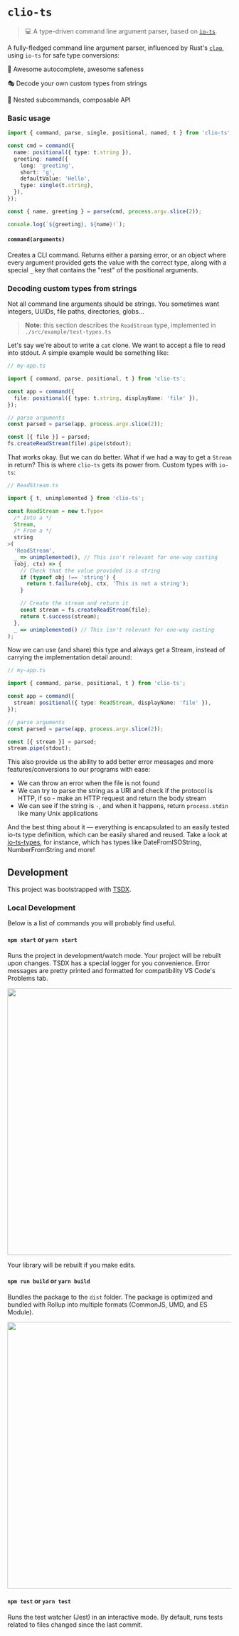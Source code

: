 # `clio-ts`

> 💻 A type-driven command line argument parser, based on [`io-ts`](https://github.com/gcanti/io-ts).

A fully-fledged command line argument parser, influenced by Rust's [`clap`](https://github.com/clap-rs/clap), using `io-ts` for safe type conversions:

🤩 Awesome autocomplete, awesome safeness

🎭 Decode your own custom types from strings

🌲 Nested subcommands, composable API

### Basic usage

```ts
import { command, parse, single, positional, named, t } from 'clio-ts';

const cmd = command({
  name: positional({ type: t.string }),
  greeting: named({
    long: 'greeting',
    short: 'g',
    defaultValue: 'Hello',
    type: single(t.string),
  }),
});

const { name, greeting } = parse(cmd, process.argv.slice(2));

console.log(`${greeting}, ${name}!`);
```

#### `command(arguments)`

Creates a CLI command. Returns either a parsing error, or an object where every argument provided gets the value with the correct type, along with a special `_` key that contains the "rest" of the positional arguments.

### Decoding custom types from strings

Not all command line arguments should be strings. You sometimes want integers, UUIDs, file paths, directories, globs...

> **Note:** this section describes the `ReadStream` type, implemented in `./src/example/test-types.ts`

Let's say we're about to write a `cat` clone. We want to accept a file to read into stdout. A simple example would be something like:

```ts
// my-app.ts

import { command, parse, positional, t } from 'clio-ts';

const app = command({
  file: positional({ type: t.string, displayName: 'file' }),
});

// parse arguments
const parsed = parse(app, process.argv.slice(2));

const [{ file }] = parsed;
fs.createReadStream(file).pipe(stdout);
```

That works okay. But we can do better. What if we had a way to get a `Stream` in return? This is where `clio-ts` gets its power from. Custom types with `io-ts`:

```ts
// ReadStream.ts

import { t, unimplemented } from 'clio-ts';

const ReadStream = new t.Type<
  /* Into a */
  Stream,
  /* From a */
  string
>(
  'ReadStream',
  _ => unimplemented(), // This isn't relevant for one-way casting
  (obj, ctx) => {
    // Check that the value provided is a string
    if (typeof obj !== 'string') {
      return t.failure(obj, ctx, 'This is not a string');
    }

    // Create the stream and return it
    const stream = fs.createReadStream(file);
    return t.success(stream);
  },
  _ => unimplemented() // This isn't relevant for one-way casting
);
```

Now we can use (and share) this type and always get a Stream, instead of carrying the implementation detail around:

```ts
// my-app.ts

import { command, parse, positional, t } from 'clio-ts';

const app = command({
  stream: positional({ type: ReadStream, displayName: 'file' }),
});

// parse arguments
const parsed = parse(app, process.argv.slice(2));

const [{ stream }] = parsed;
stream.pipe(stdout);
```

This also provide us the ability to add better error messages and more features/conversions to our programs with ease:

- We can throw an error when the file is not found
- We can try to parse the string as a URI and check if the protocol is HTTP, if so - make an HTTP request and return the body stream
- We can see if the string is `-`, and when it happens, return `process.stdin` like many Unix applications

And the best thing about it — everything is encapsulated to an easily tested io-ts type definition, which can be easily shared and reused. Take a look at [io-ts-types](https://github.com/gcanti/io-ts-types), for instance, which has types like DateFromISOString, NumberFromString and more!

## Development

This project was bootstrapped with [TSDX](https://github.com/jaredpalmer/tsdx).

### Local Development

Below is a list of commands you will probably find useful.

#### `npm start` or `yarn start`

Runs the project in development/watch mode. Your project will be rebuilt upon changes. TSDX has a special logger for you convenience. Error messages are pretty printed and formatted for compatibility VS Code's Problems tab.

<img src="https://user-images.githubusercontent.com/4060187/52168303-574d3a00-26f6-11e9-9f3b-71dbec9ebfcb.gif" width="600" />

Your library will be rebuilt if you make edits.

#### `npm run build` or `yarn build`

Bundles the package to the `dist` folder.
The package is optimized and bundled with Rollup into multiple formats (CommonJS, UMD, and ES Module).

<img src="https://user-images.githubusercontent.com/4060187/52168322-a98e5b00-26f6-11e9-8cf6-222d716b75ef.gif" width="600" />

#### `npm test` or `yarn test`

Runs the test watcher (Jest) in an interactive mode.
By default, runs tests related to files changed since the last commit.
